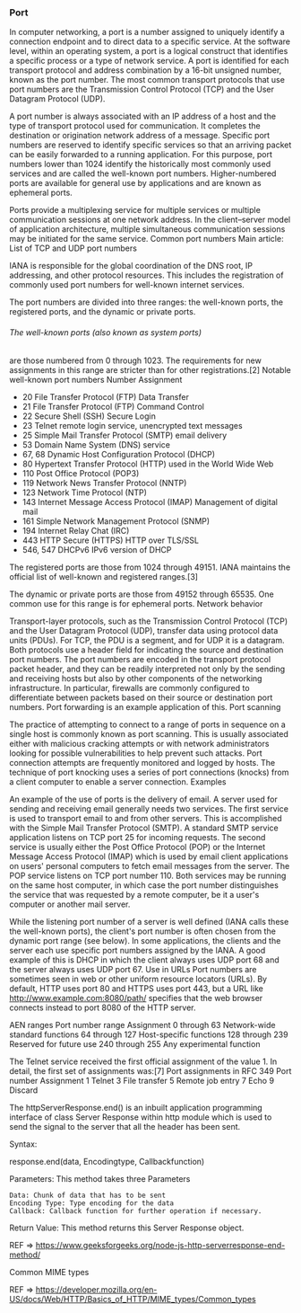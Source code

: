 ### Port

In computer networking, a port is a number assigned to uniquely identify a connection endpoint and to direct data to a specific service. At the software level, within an operating system, a port is a logical construct that identifies a specific process or a type of network service. A port is identified for each transport protocol and address combination by a 16-bit unsigned number, known as the port number. The most common transport protocols that use port numbers are the Transmission Control Protocol (TCP) and the User Datagram Protocol (UDP).

A port number is always associated with an IP address of a host and the type of transport protocol used for communication. It completes the destination or origination network address of a message. Specific port numbers are reserved to identify specific services so that an arriving packet can be easily forwarded to a running application. For this purpose, port numbers lower than 1024 identify the historically most commonly used services and are called the well-known port numbers. Higher-numbered ports are available for general use by applications and are known as ephemeral ports.

Ports provide a multiplexing service for multiple services or multiple communication sessions at one network address. In the client–server model of application architecture, multiple simultaneous communication sessions may be initiated for the same service.
Common port numbers
Main article: List of TCP and UDP port numbers

IANA is responsible for the global coordination of the DNS root, IP addressing, and other protocol resources. This includes the registration of commonly used port numbers for well-known internet services.

The port numbers are divided into three ranges: the well-known ports, the registered ports, and the dynamic or private ports.

###### The well-known ports (also known as system ports)
are those numbered from 0 through 1023. The requirements for new assignments in this range are stricter than for other registrations.[2]
Notable well-known port numbers Number Assignment
- 20 File Transfer Protocol (FTP) Data Transfer
- 21 File Transfer Protocol (FTP) Command Control
- 22 Secure Shell (SSH) Secure Login
- 23 Telnet remote login service, unencrypted text messages
- 25 Simple Mail Transfer Protocol (SMTP) email delivery
- 53 Domain Name System (DNS) service
- 67, 68 Dynamic Host Configuration Protocol (DHCP)
- 80 Hypertext Transfer Protocol (HTTP) used in the World Wide Web
- 110 Post Office Protocol (POP3)
- 119 Network News Transfer Protocol (NNTP)
- 123 Network Time Protocol (NTP)
- 143 Internet Message Access Protocol (IMAP) Management of digital mail
- 161 Simple Network Management Protocol (SNMP)
- 194 Internet Relay Chat (IRC)
- 443 HTTP Secure (HTTPS) HTTP over TLS/SSL
- 546, 547 DHCPv6 IPv6 version of DHCP

The registered ports are those from 1024 through 49151. IANA maintains the official list of well-known and registered ranges.[3]

The dynamic or private ports are those from 49152 through 65535. One common use for this range is for ephemeral ports.
Network behavior

Transport-layer protocols, such as the Transmission Control Protocol (TCP) and the User Datagram Protocol (UDP), transfer data using protocol data units (PDUs). For TCP, the PDU is a segment, and for UDP it is a datagram. Both protocols use a header field for indicating the source and destination port numbers. The port numbers are encoded in the transport protocol packet header, and they can be readily interpreted not only by the sending and receiving hosts but also by other components of the networking infrastructure. In particular, firewalls are commonly configured to differentiate between packets based on their source or destination port numbers. Port forwarding is an example application of this.
Port scanning

The practice of attempting to connect to a range of ports in sequence on a single host is commonly known as port scanning. This is usually associated either with malicious cracking attempts or with network administrators looking for possible vulnerabilities to help prevent such attacks. Port connection attempts are frequently monitored and logged by hosts. The technique of port knocking uses a series of port connections (knocks) from a client computer to enable a server connection.
Examples

An example of the use of ports is the delivery of email. A server used for sending and receiving email generally needs two services. The first service is used to transport email to and from other servers. This is accomplished with the Simple Mail Transfer Protocol (SMTP). A standard SMTP service application listens on TCP port 25 for incoming requests. The second service is usually either the Post Office Protocol (POP) or the Internet Message Access Protocol (IMAP) which is used by email client applications on users' personal computers to fetch email messages from the server. The POP service listens on TCP port number 110. Both services may be running on the same host computer, in which case the port number distinguishes the service that was requested by a remote computer, be it a user's computer or another mail server.

While the listening port number of a server is well defined (IANA calls these the well-known ports), the client's port number is often chosen from the dynamic port range (see below). In some applications, the clients and the server each use specific port numbers assigned by the IANA. A good example of this is DHCP in which the client always uses UDP port 68 and the server always uses UDP port 67.
Use in URLs
Port numbers are sometimes seen in web or other uniform resource locators (URLs). By default, HTTP uses port 80 and HTTPS uses port 443, but a URL like http://www.example.com:8080/path/ specifies that the web browser connects instead to port 8080 of the HTTP server.

AEN ranges Port number range Assignment
0 through 63 Network-wide standard functions
64 through 127 Host-specific functions
128 through 239 Reserved for future use
240 through 255 Any experimental function

The Telnet service received the first official assignment of the value 1. In detail, the first set of assignments was:[7]
Port assignments in RFC 349 Port number Assignment
1 Telnet
3 File transfer
5 Remote job entry
7 Echo
9 Discard

<!-- REF => https://en.wikipedia.org/wiki/Port_(computer_networking) -->

The httpServerResponse.end() is an inbuilt application programming interface of class Server Response within http module which is used to send the signal to the server that all the header has been sent.

Syntax:

response.end(data, Encodingtype, Callbackfunction)

Parameters: This method takes three Parameters

    Data: Chunk of data that has to be sent
    Encoding Type: Type encoding for the data
    Callback: Callback function for further operation if necessary.

Return Value: This method returns this Server Response object.

REF => https://www.geeksforgeeks.org/node-js-http-serverresponse-end-method/


Common MIME types

REF => https://developer.mozilla.org/en-US/docs/Web/HTTP/Basics_of_HTTP/MIME_types/Common_types
